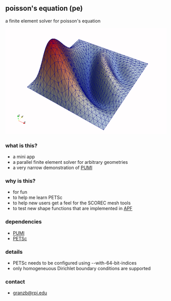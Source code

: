 ## poisson's equation (pe) ##

a finite element solver for poisson's equation

![neat](neat.png)

### what is this? ###
* a mini app
* a parallel finite element solver for arbitrary geometries
* a very narrow demonstration of
[PUMI](https://github.com/SCOREC/core)

### why is this? ###
* for fun
* to help me learn PETSc
* to help new users get a feel for the SCOREC mesh tools
* to test new shape functions that are implemented in
[APF](https://github.com/SCOREC/core/tree/master/apf)

### dependencies ###
* [PUMI](https://github.com/SCOREC/core)
* [PETSc](http://www.mcs.anl.gov/petsc/)

### details ###
* PETSc needs to be configured using --with-64-bit-indices
* only homogeneuous Dirichlet boundary conditions are supported

### contact
* granzb@rpi.edu
